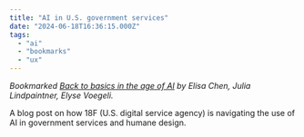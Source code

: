 ```yaml
---
title: "AI in U.S. government services"
date: "2024-06-18T16:36:15.000Z"
tags: 
  - "ai"
  - "bookmarks"
  - "ux"
---
```


_Bookmarked [Back to basics in the age of AI](https://18f.gsa.gov/2024/06/18/back-to-basics-in-the-age-of-ai/) by Elisa Chen, Julia Lindpaintner, Elyse Voegeli._

A blog post on how 18F (U.S. digital service agency) is navigating the use of AI in government services and humane design.

